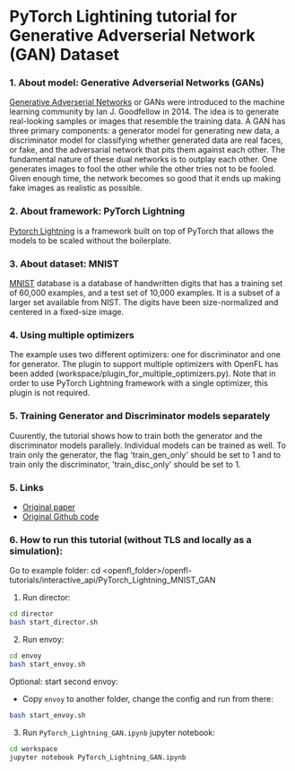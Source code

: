 # PyTorch Lightining tutorial for Generative Adverserial Network (GAN) Dataset

### 1. About model: Generative Adverserial Networks (GANs)
[Generative Adverserial Networks](https://arxiv.org/abs/1406.2661) or GANs were introduced to the machine learning community by Ian J. Goodfellow in 2014. The idea is to generate real-looking samples or images that resemble the training data. A GAN has three primary components: a generator model for generating new data, a discriminator model for classifying whether generated data are real faces, or fake, and the adversarial network that pits them against each other. The fundamental nature of these dual networks is to outplay each other. One generates images to fool the other while the other tries not to be fooled. Given enough time, the network becomes so good that it ends up making fake images as realistic as possible.

### 2. About framework: PyTorch Lightning
[Pytorch Lightning](https://www.pytorchlightning.ai/) is a framework built on top of PyTorch that allows the models to be scaled without the boilerplate.

### 3. About dataset: MNIST
[MNIST](http://yann.lecun.com/exdb/mnist/) database is a database of handwritten digits that has a training set of 60,000 examples, and a test set of 10,000 examples. It is a subset of a larger set available from NIST. The digits have been size-normalized and centered in a fixed-size image.

### 4. Using multiple optimizers
The example uses two different optimizers: one for discriminator and one for generator. The plugin to support multiple optimizers with OpenFL has been added (workspace/plugin_for_multiple_optimizers.py). Note that in order to use PyTorch Lightning framework with a single optimizer, this plugin is not required.

### 5. Training Generator and Discriminator models separately
Cuurently, the tutorial shows how to train both the generator and the discriminator models parallely. Individual models can be trained as well. To train only the generator, the flag 'train_gen_only' should be set to 1 and to train only the discriminator, 'train_disc_only' should be set to 1.

### 5. Links
* [Original paper](https://arxiv.org/abs/1406.2661)
* [Original Github code](https://pytorch-lightning.readthedocs.io/en/stable/notebooks/lightning_examples/basic-gan.html)

### 6. How to run this tutorial (without TLS and locally as a simulation):

Go to example folder:
cd <openfl_folder>/openfl-tutorials/interactive_api/PyTorch_Lightning_MNIST_GAN

1. Run director:
```sh
cd director
bash start_director.sh
```

2. Run envoy:
```sh
cd envoy
bash start_envoy.sh
```

Optional: start second envoy:
 - Copy `envoy` to another folder, change the config and run from there:
```sh
bash start_envoy.sh
```

3. Run `PyTorch_Lightning_GAN.ipynb` jupyter notebook:
```sh
cd workspace
jupyter notebook PyTorch_Lightning_GAN.ipynb
```
